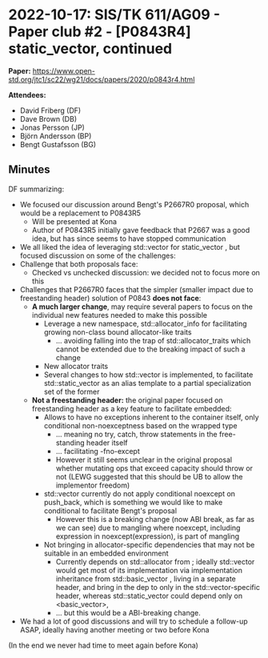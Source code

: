 # 2022-10-17: SIS/TK 611/AG09 - Paper club #2 - [P0843R4] static_vector, continued

**Paper:** https://www.open-std.org/jtc1/sc22/wg21/docs/papers/2020/p0843r4.html

**Attendees:**

- David Friberg (DF)
- Dave Brown (DB)
- Jonas Persson (JP)
- Björn Andersson (BP)
- Bengt Gustafsson (BG)

## Minutes

DF summarizing:

- We focused our discussion around Bengt's P2667R0 proposal, which would be a replacement to P0843R5
  - Will be presented at Kona
  - Author of P0843R5 initially gave feedback that P2667 was a good idea, but has since seems to have stopped communication
- We all liked the idea of leveraging std::vector for static_vector , but focused discussion on some of the challenges:
 - Challenge that both proposals face:
   - Checked vs unchecked discussion: we decided not to focus more on this
 - Challenges that P2667R0 faces that the simpler (smaller impact due to freestanding header) solution of P0843 **does not face**:
   - **A much larger change**, may require several papers to focus on the individual new features needed to make this possible
     - Leverage a new namespace, std::allocator_info for facilitating growing non-class bound allocator-like traits
       - ... avoiding falling into the trap of std::allocator_traits which cannot be extended due to the breaking impact of such a change
     - New allocator traits
     - Several changes to how std::vector is implemented, to facilitate std::static_vector as an alias template to a partial specialization set of the former
   - **Not a freestanding header:** the original paper focused on freestanding header as a key feature to facilitate embedded:
     - Allows to have no exceptions inherent to the container itself, only conditional non-noexceptness based on the wrapped type
       - ... meaning no try, catch, throw statements in the free-standing header itself
       - ... facilitating -fno-except
       - However it still seems unclear in the original proposal whether mutating ops that exceed capacity should throw or not (LEWG suggested that this should be UB to allow the implementor freedom)
     - std::vector currently do not apply conditional noexcept on push_back, which is something we would like to make conditional to facilitate Bengt's proposal
       - However this is a breaking change (now ABI break, as far as we can see) due to mangling where noexcept, including expression in noexcept(expression), is part of mangling
     - Not bringing in allocator-specific dependencies that may not be suitable in an embedded environment
       - Currently <vector> depends on std::allocator from <memory>; ideally std::vector would get most of its implementation via implementation inheritance from std::basic_vector , living in a separate header, and bring in the dep to <memory> only in the std::vector-specific header, whereas std::static_vector could depend only on <basic_vector>,
       -  ... but this would be a ABI-breaking change.
- We had a lot of good discussions and will try to schedule a follow-up ASAP, ideally having another meeting or two before Kona

(In the end we never had time to meet again before Kona)

